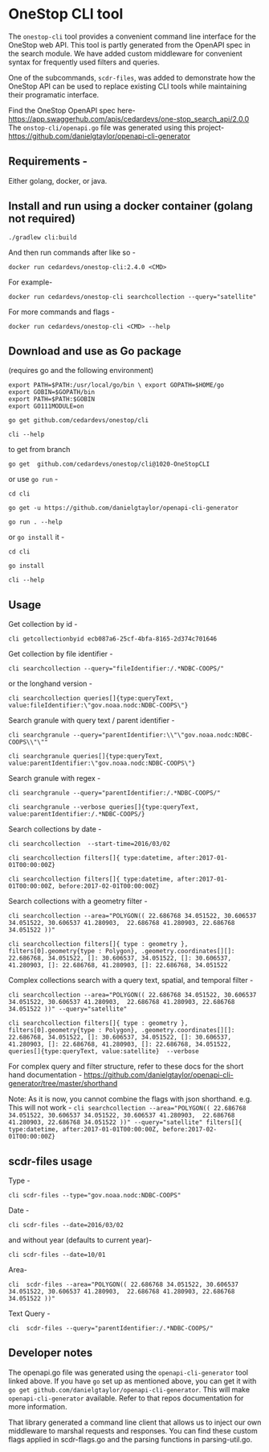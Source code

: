 # OneStop CLI tool

The `onestop-cli` tool provides a convenient command line interface for the OneStop web API. This tool is partly generated from the OpenAPI spec in the search module. We have added custom middleware for convenient syntax for frequently used filters and queries.

One of the subcommands, `scdr-files`, was added to demonstrate how the OneStop API can be used to replace existing CLI tools while maintaining their programatic interface.

Find the OneStop OpenAPI spec here- https://app.swaggerhub.com/apis/cedardevs/one-stop_search_api/2.0.0
The `onstop-cli/openapi.go` file was generated using this project- https://github.com/danielgtaylor/openapi-cli-generator

## Requirements -
Either golang, docker, or java.  

## Install and run using a docker container (golang not required)

`./gradlew cli:build`

And then run commands after like so -

`docker run cedardevs/onestop-cli:2.4.0 <CMD>`

For example-

`docker run cedardevs/onestop-cli searchcollection --query="satellite"`

For more commands and flags -

`docker run cedardevs/onestop-cli <CMD> --help`

## Download and use as Go package
(requires go and the following environment)

```
export PATH=$PATH:/usr/local/go/bin \ export GOPATH=$HOME/go
export GOBIN=$GOPATH/bin
export PATH=$PATH:$GOBIN
export GO111MODULE=on
```

`go get github.com/cedardevs/onestop/cli`

`cli --help`

to get from branch

`go get  github.com/cedardevs/onestop/cli@1020-OneStopCLI`

or use `go run` -

`cd cli`

`go get -u https://github.com/danielgtaylor/openapi-cli-generator`

`go run . --help`

or `go install` it -

`cd cli`

`go install`

`cli --help`


## Usage
Get collection by id -

`cli getcollectionbyid ecb087a6-25cf-4bfa-8165-2d374c701646`

Get collection by file identifier -

`cli searchcollection --query="fileIdentifier:/.*NDBC-COOPS/"`

or the longhand version -

`cli searchcollection queries[]{type:queryText, value:fileIdentifier:\"gov.noaa.nodc:NDBC-COOPS\"}`

Search granule with query text / parent identifier -

`cli searchgranule --query="parentIdentifier:\\"\"gov.noaa.nodc:NDBC-COOPS\\"\""`

`cli searchgranule queries[]{type:queryText, value:parentIdentifier:\"gov.noaa.nodc:NDBC-COOPS\"}`

Search granule with regex -  

`cli searchgranule --query="parentIdentifier:/.*NDBC-COOPS/"`

`cli searchgranule --verbose queries[]{type:queryText, value:parentIdentifier:/.*NDBC-COOPS/}`

Search collections by date -  

`cli searchcollection  --start-time=2016/03/02`

`cli searchcollection filters[]{ type:datetime, after:2017-01-01T00:00:00Z}`

`cli searchcollection filters[]{ type:datetime, after:2017-01-01T00:00:00Z, before:2017-02-01T00:00:00Z}`

Search collections with a geometry filter -

`cli searchcollection --area="POLYGON(( 22.686768 34.051522, 30.606537 34.051522, 30.606537 41.280903,  22.686768 41.280903, 22.686768 34.051522 ))"`

`cli searchcollection filters[]{ type : geometry }, filters[0].geometry{type : Polygon}, .geometry.coordinates[][]: 22.686768, 34.051522, []: 30.606537, 34.051522, []: 30.606537, 41.280903, []: 22.686768, 41.280903, []: 22.686768, 34.051522`

Complex collections search with a query text, spatial, and temporal filter -

`cli searchcollection --area="POLYGON(( 22.686768 34.051522, 30.606537 34.051522, 30.606537 41.280903,  22.686768 41.280903, 22.686768 34.051522 ))" --query="satellite"`

`cli searchcollection filters[]{ type : geometry }, filters[0].geometry{type : Polygon}, .geometry.coordinates[][]: 22.686768, 34.051522, []: 30.606537, 34.051522, []: 30.606537, 41.280903, []: 22.686768, 41.280903, []: 22.686768, 34.051522,  queries[]{type:queryText, value:satellite}  --verbose`

For complex query and filter structure, refer to these docs for the short hand documentation - https://github.com/danielgtaylor/openapi-cli-generator/tree/master/shorthand

Note: As it is now, you cannot combine the flags with json shorthand. e.g. This will not work - `cli searchcollection --area="POLYGON(( 22.686768 34.051522, 30.606537 34.051522, 30.606537 41.280903,  22.686768 41.280903, 22.686768 34.051522 ))" --query="satellite" filters[]{ type:datetime, after:2017-01-01T00:00:00Z, before:2017-02-01T00:00:00Z} `

## scdr-files usage

Type -

`cli scdr-files --type="gov.noaa.nodc:NDBC-COOPS"`

Date -

`cli scdr-files --date=2016/03/02`

and without year (defaults to current year)-

`cli scdr-files --date=10/01`

Area-

`cli  scdr-files --area="POLYGON(( 22.686768 34.051522, 30.606537 34.051522, 30.606537 41.280903,  22.686768 41.280903, 22.686768 34.051522 ))"`

Text Query -

`cli  scdr-files --query="parentIdentifier:/.*NDBC-COOPS/"`

## Developer notes

The openapi.go file was generated using the `openapi-cli-generator` tool linked above. If you have `go` set up as mentioned above, you can get it with `go get github.com/danielgtaylor/openapi-cli-generator`. This will make `openapi-cli-generator` available. Refer to that repos documentation for more information.

That library generated a command line client that allows us to inject our own middleware to marshal requests and responses. You can find these custom flags applied in scdr-flags.go and the parsing functions in parsing-util.go.
